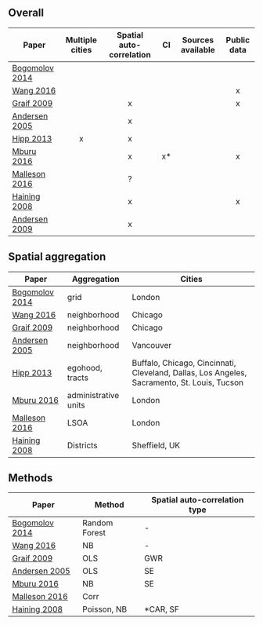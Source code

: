 

## Overall

| Paper | Multiple cities | Spatial auto-correlation | CI | Sources available | Public data
| ------ | :---: | :---: | :---: | :---: | :---: |
| [Bogomolov 2014](https://arxiv.org/pdf/1409.2983.pdf) |  |  |  |  |
| [Wang 2016](https://www.kdd.org/kdd2016/papers/files/adp1044-wangA.pdf) | | | | | x |
| [Graif 2009](https://www.ncbi.nlm.nih.gov/pmc/articles/PMC2911240/) | | x | | | x |
| [Andersen 2005](https://academic.oup.com/bjc/article-abstract/46/2/258/355560?redirectedFrom=fulltext) | | x | | |  |
| [Hipp 2013](https://pdfs.semanticscholar.org/3a51/f1ad7f5aeb17960ce485f746460401acebe0.pdf) | x | x | | |  |
| [Mburu 2016](https://www.tandfonline.com/doi/abs/10.1080/24694452.2016.1163252?journalCode=raag21) | | x | x* | | x |
| [Malleson 2016](https://www.sciencedirect.com/science/article/pii/S0047235216300198) |  | ? |  |  |
| [Haining 2008](https://www.sciencedirect.com/science/article/pii/S0167947308003940) |  | x | | | x |
| [Andersen 2009](https://www.tandfonline.com/doi/abs/10.1080/00330124.2010.547151) |  | x | | | |

## Spatial aggregation

| Paper | Aggregation | Cities | 
| ------ | --- | --- |
| [Bogomolov 2014](https://arxiv.org/pdf/1409.2983.pdf) | grid | London | 
| [Wang 2016](https://www.kdd.org/kdd2016/papers/files/adp1044-wangA.pdf) | neighborhood | Chicago | 
| [Graif 2009](https://www.ncbi.nlm.nih.gov/pmc/articles/PMC2911240/) | neighborhood | Chicago | 
| [Andersen 2005](https://academic.oup.com/bjc/article-abstract/46/2/258/355560?redirectedFrom=fulltext) | neighborhood | Vancouver |
| [Hipp 2013](https://pdfs.semanticscholar.org/3a51/f1ad7f5aeb17960ce485f746460401acebe0.pdf) | egohood, tracts | Buffalo, Chicago, Cincinnati, Cleveland, Dallas, Los Angeles, Sacramento, St. Louis, Tucson |
| [Mburu 2016](https://www.tandfonline.com/doi/abs/10.1080/24694452.2016.1163252?journalCode=raag21) | administrative units | London | 
| [Malleson 2016](https://www.sciencedirect.com/science/article/pii/S0047235216300198) | LSOA | London | 
| [Haining 2008](https://www.sciencedirect.com/science/article/pii/S0167947308003940) | Districts | Sheffield, UK |


## Methods

| Paper | Method | Spatial auto-correlation type |
| ------ | --- |  --- | 
| [Bogomolov 2014](https://arxiv.org/pdf/1409.2983.pdf) | Random Forest | - |
| [Wang 2016](https://www.kdd.org/kdd2016/papers/files/adp1044-wangA.pdf) | NB | - | 
| [Graif 2009](https://www.ncbi.nlm.nih.gov/pmc/articles/PMC2911240/) | OLS | GWR | 
| [Andersen 2005](https://academic.oup.com/bjc/article-abstract/46/2/258/355560?redirectedFrom=fulltext) | OLS | SE |
| [Mburu 2016](https://www.tandfonline.com/doi/abs/10.1080/24694452.2016.1163252?journalCode=raag21) | NB | SE |
| [Malleson 2016](https://www.sciencedirect.com/science/article/pii/S0047235216300198) | Corr |  |
| [Haining 2008](https://www.sciencedirect.com/science/article/pii/S0167947308003940) | Poisson, NB | *CAR, SF |

